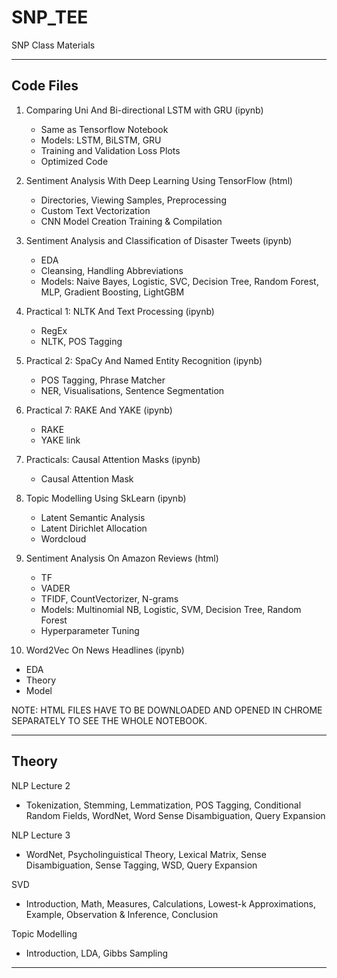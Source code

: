 # SNP_TEE
SNP Class Materials

-------------------------------------------------------------------------

## Code Files

1. Comparing Uni And Bi-directional LSTM with GRU (ipynb)
   - Same as Tensorflow Notebook
   - Models: LSTM, BiLSTM, GRU
   - Training and Validation Loss Plots
   - Optimized Code
   
2. Sentiment Analysis With Deep Learning Using TensorFlow (html)
   - Directories, Viewing Samples, Preprocessing
   - Custom Text Vectorization
   - CNN Model Creation Training & Compilation

3. Sentiment Analysis and Classification of Disaster Tweets (ipynb)
   - EDA
   - Cleansing, Handling Abbreviations
   - Models: Naive Bayes, Logistic, SVC, Decision Tree, Random Forest, MLP, Gradient Boosting, LightGBM

4. Practical 1: NLTK And Text Processing (ipynb)
   - RegEx
   - NLTK, POS Tagging

5. Practical 2: SpaCy And Named Entity Recognition (ipynb)
   - POS Tagging, Phrase Matcher
   - NER, Visualisations, Sentence Segmentation

6. Practical 7: RAKE And YAKE (ipynb)
   - RAKE
   - YAKE link

7. Practicals: Causal Attention Masks (ipynb)
   - Causal Attention Mask

8. Topic Modelling Using SkLearn (ipynb)
   - Latent Semantic Analysis
   - Latent Dirichlet Allocation
   - Wordcloud

9. Sentiment Analysis On Amazon Reviews (html)
   - TF
   - VADER
   - TFIDF, CountVectorizer, N-grams
   - Models: Multinomial NB, Logistic, SVM, Decision Tree, Random Forest
   - Hyperparameter Tuning

10. Word2Vec On News Headlines (ipynb)
   - EDA
   - Theory
   - Model

NOTE: HTML FILES HAVE TO BE DOWNLOADED AND OPENED IN CHROME SEPARATELY TO SEE THE WHOLE NOTEBOOK.

-------------------------------------------------------------------------

## Theory

NLP Lecture 2
- Tokenization, Stemming, Lemmatization, POS Tagging, Conditional Random Fields, WordNet, Word Sense Disambiguation, Query Expansion

NLP Lecture 3
- WordNet, Psycholinguistical Theory, Lexical Matrix, Sense Disambiguation, Sense Tagging, WSD, Query Expansion

SVD
- Introduction, Math, Measures, Calculations, Lowest-k Approximations, Example, Observation & Inference, Conclusion

Topic Modelling
- Introduction, LDA, Gibbs Sampling

-------------------------------------------------------------------------
